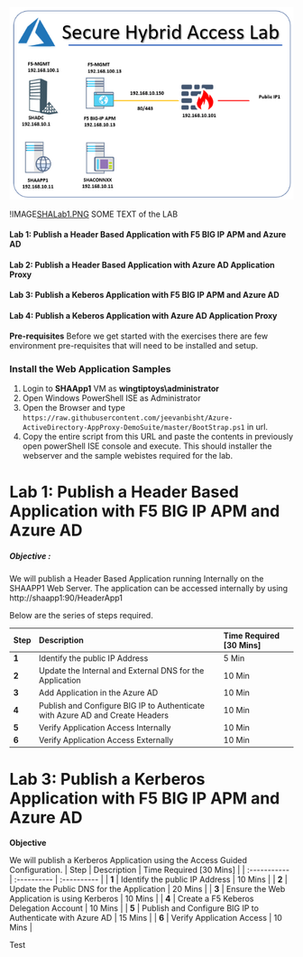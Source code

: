
![a](Images/SHALab1.PNG)



!IMAGE[SHALab1.PNG](SHALab1.PNG)
SOME TEXT of the LAB

#### **Lab 1: Publish a Header  Based Application with F5 BIG IP APM and Azure AD** 
#### **Lab 2: Publish a Header Based Application with Azure AD Application Proxy**
#### **Lab 3: Publish a Keberos Application with F5 BIG IP APM and Azure AD**
#### **Lab 4: Publish a Keberos Application with Azure AD Application Proxy**


**Pre-requisites**
Before we get started with the exercises there are few environment pre-requisites that will need to be installed and setup.

### Install the Web Application Samples

1. Login to **SHAApp1** VM as **wingtiptoys\administrator**
2. Open Windows PowerShell ISE as Administrator
3. Open the Browser and type `https://raw.githubusercontent.com/jeevanbisht/Azure-ActiveDirectory-AppProxy-DemoSuite/master/BootStrap.ps1` in url.
4. Copy the entire script from this URL and paste the contents in previously open powerShell ISE console and execute. This should installer the webserver and the sample webistes required for the lab.




# **Lab 1: Publish a Header Based Application with F5 BIG IP APM and Azure AD**
##### **Objective** : 
We will publish a Header Based Application running Internally on the SHAAPP1 Web Server. The application can be accessed internally by using http://shaapp1:90/HeaderApp1

Below are the series of steps required.

 | Step | Description | Time Required [30 Mins] |
 | :----------- | :---------- | :---------- |
| **1** | Identify the public IP Address | 5 Min |
| **2** | Update the Internal and External DNS for the Application | 10 Min |
|**3** | Add Application in the Azure AD | 10 Min |
|**4** | Publish and Configure BIG IP to Authenticate with Azure AD and Create Headers| 10 Min |
|**5** | Verify Application Access Internally | 10 Min |
| **6**| Verify Application Access Externally | 10 Min |




# **Lab 3: Publish a Kerberos Application with F5 BIG IP APM and Azure AD**

**Objective**

We will publish a Kerberos Application using the Access Guided Configuration.
 | Step | Description | Time Required [30 Mins] |
 | :----------- | :---------- | :---------- |
|  **1** | Identify the public IP Address | 10 Mins |
|  **2** | Update the Public DNS for the Application | 20 Mins |
|  **3** | Ensure the Web Application is using Kerberos | 10 Mins |
|  **4** | Create a F5 Keberos Delegation Account | 10 Mins |
|  **5** | Publish and Configure BIG IP to Authenticate with Azure AD | 15 Mins |
|  **6** | Verify Application Access | 10 Mins |

Test
